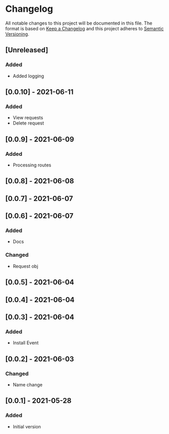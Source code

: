 # Changelog

All notable changes to this project will be documented in this file.
The format is based on [Keep a Changelog](http://keepachangelog.com/en/1.0.0/)
and this project adheres to [Semantic Versioning](http://semver.org/spec/v2.0.0.html).

## [Unreleased]

### Added

- Added logging

## [0.0.10] - 2021-06-11

### Added

- View requests
- Delete request

## [0.0.9] - 2021-06-09

### Added

- Processing routes

## [0.0.8] - 2021-06-08

## [0.0.7] - 2021-06-07

## [0.0.6] - 2021-06-07

### Added

- Docs

### Changed

- Request obj

## [0.0.5] - 2021-06-04

## [0.0.4] - 2021-06-04

## [0.0.3] - 2021-06-04

### Added

- Install Event

## [0.0.2] - 2021-06-03

### Changed

- Name change

## [0.0.1] - 2021-05-28

### Added

- Initial version
